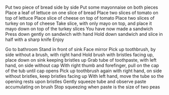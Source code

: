 Put two piece of bread side by side
Put some mayonnaise on both pieces
Place a leaf of lettuce on one slice of bread
Place two slices of tomato on top of lettuce
Place slice of cheese on top of tomato
Place two slices of turkey on top of cheese
Take slice, with only mayo on top, and place it mayo down on top of the turkey slices
You have now made a sandwich
Press down gently on sandwich with hand
Hold down sandwich and slice in half with a sharp knife 
Enjoy


Go to bathroom
Stand in front of sink
Face mirror
Pick up toothbrush, by side without a brush, with right hand
Hold brush with bristles facing up, place down on sink keeping bristles up
Grab tube of toothpaste, with left hand, on side without cap
With right thumb and forefinger, pull on the cap of the tub until cap opens
Pick up toothbrush again with right hand, on side without bristles, keep bristles facing up
With left hand, move the tube so the opening rests upon bristles
Gently squeeze tube and observe paste accumulating on brush
Stop squeezing  when paste is the size of two peas

